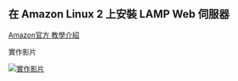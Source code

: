 ## 在 Amazon Linux 2 上安裝 LAMP Web 伺服器
[Amazon官方 教學介紹](https://docs.aws.amazon.com/zh_tw/AWSEC2/latest/UserGuide/ec2-lamp-amazon-linux-2.html)  
  
實作影片

[![實作影片](http://img.youtube.com/vi/umyd4TxMfMQ/1.jpg)](http://www.youtube.com/watch?v=umyd4TxMfMQ)
 

